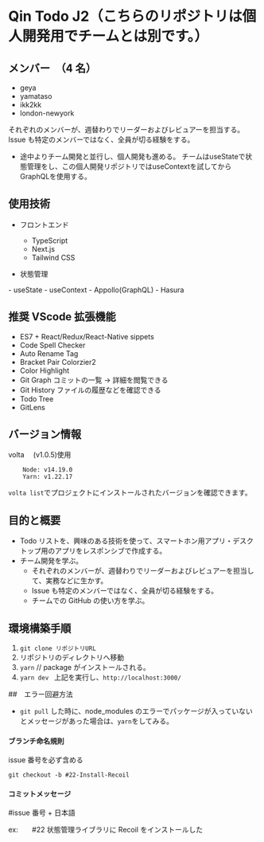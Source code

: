# Qin Todo J2（こちらのリポジトリは個人開発用でチームとは別です。）

## メンバー　（4 名）

- geya
- yamataso
- ikk2kk
- london-newyork

それぞれのメンバーが、週替わりでリーダーおよびレビュアーを担当する。
Issue も特定のメンバーではなく、全員が切る経験をする。

* 途中よりチーム開発と並行し、個人開発も進める。
チームはuseStateで状態管理をし、この個人開発リポジトリではuseContextを試してからGraphQLを使用する。

## 使用技術

- フロントエンド

  - TypeScript
  - Next.js
  - Tailwind CSS

- 状態管理

<Try1>
- useState
- useContext

<Try2>
- Appollo(GraphQL)
- Hasura

## 推奨 VScode 拡張機能

- ES7 + React/Redux/React-Native sippets
- Code Spell Checker
- Auto Rename Tag
- Bracket Pair Colorzier2
- Color Highlight
- Git Graph コミットの一覧 → 詳細を閲覧できる
- Git History ファイルの履歴などを確認できる
- Todo Tree
- GitLens

## バージョン情報

volta 　(v1.0.5)使用

```
    Node: v14.19.0
    Yarn: v1.22.17
```

`volta list`でプロジェクトにインストールされたバージョンを確認できます。

## 目的と概要

- Todo リストを、興味のある技術を使って、スマートホン用アプリ・デスクトップ用のアプリをレスポンシブで作成する。
- チーム開発を学ぶ。
  - それぞれのメンバーが、週替わりでリーダーおよびレビュアーを担当して、実務などに生かす。
  - Issue も特定のメンバーではなく、全員が切る経験をする。
  - チームでの GitHub の使い方を学ぶ。

## 環境構築手順

1. `git clone リポジトリURL`
2. リポジトリのディレクトリへ移動
3. `yarn` // package がインストールされる。
4. `yarn dev `
   上記を実行し、`http://localhost:3000/`

##　エラー回避方法

- `git pull` した時に、node_modules のエラーでパッケージが入っていないとメッセージがあった場合は、`yarn`をしてみる。

#### ブランチ命名規則

issue 番号を必ず含める

`git checkout -b #22-Install-Recoil`

#### コミットメッセージ

#issue 番号 + 日本語

ex:　　#22 状態管理ライブラリに Recoil をインストールした

